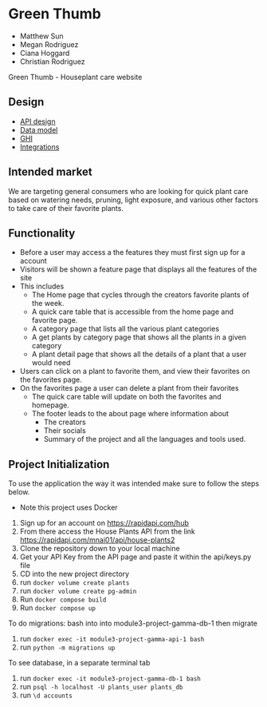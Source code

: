 # Green Thumb

- Matthew Sun
- Megan Rodriguez
- Ciana Hoggard
- Christian Rodriguez

Green Thumb - Houseplant care website

## Design

- [API design](api-design.md)
- [Data model](docs/data-model.md)
- [GHI](docs/green_thumb_wireframe_final.md)
- [Integrations](docs/integrations.md)

## Intended market

We are targeting general consumers who are looking for quick plant care based on watering needs, pruning, light exposure, and various other factors to take care of their favorite plants.

## Functionality

- Before a user may access a the features they must first sign up for a account
- Visitors will be shown a feature page that displays all the features of the site
- This includes
  - The Home page that cycles through the creators favorite plants of the week.
  - A quick care table that is accessible from the home page and favorite page.
  - A category page that lists all the various plant categories
  - A get plants by category page that shows all the plants in a given category
  - A plant detail page that shows all the details of a plant that a user would need
- Users can click on a plant to favorite them, and view their favorites on the favorites page.
- On the favorites page a user can delete a plant from their favorites
  - The quick care table will update on both the favorites and homepage.
  - The footer leads to the about page where information about
    - The creators
    - Their socials
    - Summary of the project and all the languages and tools used.

## Project Initialization

To use the application the way it was intended make sure to follow the steps below.

- Note this project uses Docker

1. Sign up for an account on https://rapidapi.com/hub
2. From there access the House Plants API from the link https://rapidapi.com/mnai01/api/house-plants2
3. Clone the repository down to your local machine
4. Get your API Key from the API page and paste it within the api/keys.py file
5. CD into the new project directory
6. run `docker volume create plants`
7. run `docker volume create pg-admin`
8. Run `docker compose build`
9. Run `docker compose up`

To do migrations: bash into into module3-project-gamma-db-1 then migrate

1. run `docker exec -it module3-project-gamma-api-1 bash`
2. run `python -m migrations up`

To see database, in a separate terminal tab

1. run `docker exec -it module3-project-gamma-db-1 bash`
2. run `psql -h localhost -U plants_user plants_db`
3. run `\d accounts`
